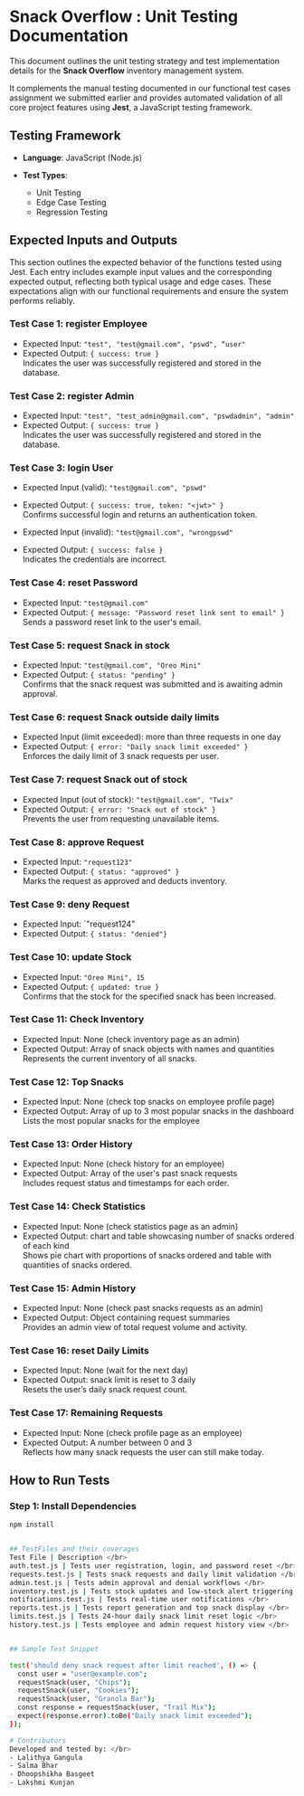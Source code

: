 
# Snack Overflow : Unit Testing Documentation

This document outlines the unit testing strategy and test implementation details for the **Snack Overflow** inventory management system. </br>

It complements the manual testing documented in our functional test cases assignment we submitted earlier and provides automated validation of all core project features using **Jest**, a JavaScript testing framework. </br>

## Testing Framework

- **Language**: JavaScript (Node.js)

- **Test Types**:
  - Unit Testing
  - Edge Case Testing
  - Regression Testing


## Expected Inputs and Outputs

This section outlines the expected behavior of the functions tested using Jest. Each entry includes example input values and the corresponding expected output, reflecting both typical usage and edge cases. These expectations align with our functional requirements and ensure the system performs reliably.

### Test Case 1: register Employee
- Expected Input: `"test", "test@gmail.com", "pswd", “user"`
- Expected Output: `{ success: true }`   </br>
  Indicates the user was successfully registered and stored in the database.

### Test Case 2: register Admin
- Expected Input: `"test", "test_admin@gmail.com", "pswdadmin", "admin"`
- Expected Output: `{ success: true }`   </br>
  Indicates the user was successfully registered and stored in the database.


### Test Case 3: login User
- Expected Input (valid): `"test@gmail.com", "pswd"`
- Expected Output: `{ success: true, token: "<jwt>" }`   </br>
  Confirms successful login and returns an authentication token.

- Expected Input (invalid): `"test@gmail.com", "wrongpswd"`
- Expected Output: `{ success: false }`   </br>
  Indicates the credentials are incorrect.

### Test Case 4: reset Password
- Expected Input: `"test@gmail.com"`
- Expected Output: `{ message: "Password reset link sent to email" }`  </br>
Sends a password reset link to the user's email.

### Test Case 5: request Snack in stock
- Expected Input: `"test@gmail.com", "Oreo Mini"`
- Expected Output: `{ status: "pending" }`  </br>
  Confirms that the snack request was submitted and is awaiting admin approval.

### Test Case 6: request Snack outside daily limits
- Expected Input (limit exceeded): more than three requests in one day
- Expected Output: `{ error: "Daily snack limit exceeded" }`  </br>
  Enforces the daily limit of 3 snack requests per user.

### Test Case 7: request Snack out of stock
- Expected Input (out of stock): `"test@gmail.com", "Twix"`
- Expected Output: `{ error: "Snack out of stock" }`  </br>
  Prevents the user from requesting unavailable items.

### Test Case 8: approve Request
- Expected Input: `"request123"`
- Expected Output: `{ status: "approved" }`  </br>
  Marks the request as approved and deducts inventory.

### Test Case 9: deny Request
- Expected Input: `"request124"
- Expected Output: `{ status: "denied"}`  

### Test Case 10: update Stock
- Expected Input: `"Oreo Mini", 15`
- Expected Output: `{ updated: true }`   </br>
  Confirms that the stock for the specified snack has been increased.

### Test Case 11: Check Inventory
- Expected Input: None (check inventory page as an admin)
- Expected Output: Array of snack objects with names and quantities  </br>
  Represents the current inventory of all snacks.

### Test Case 12: Top Snacks
- Expected Input: None (check top snacks on employee profile page)
- Expected Output: Array of up to 3 most popular snacks in the dashboard </br>
  Lists the most popular snacks for the employee

### Test Case 13: Order History
- Expected Input: None (check history for an employee)
- Expected Output: Array of the user's past snack requests  </br>
  Includes request status and timestamps for each order.

### Test Case 14: Check Statistics
- Expected Input: None (check statistics page as an admin)
- Expected Output: chart and table showcasing number of snacks ordered of each kind </br>
  Shows pie chart with proportions of snacks ordered and table with quantities of snacks ordered.

### Test Case 15: Admin History
- Expected Input: None (check past snacks requests as an admin)
- Expected Output: Object containing request summaries   </br>
  Provides an admin view of total request volume and activity.

### Test Case 16: reset Daily Limits
- Expected Input: None (wait for the next day)
- Expected Output: snack limit is reset to 3 daily </br>
  Resets the user’s daily snack request count.

### Test Case 17: Remaining Requests
- Expected Input: None (check profile page as an employee)
- Expected Output: A number between 0 and 3   </br>
  Reflects how many snack requests the user can still make today.


## How to Run Tests

### Step 1: Install Dependencies
```bash
npm install


## TestFiles and their coverages 
Test File | Description </br>
auth.test.js | Tests user registration, login, and password reset </br>
requests.test.js | Tests snack requests and daily limit validation </br>
admin.test.js | Tests admin approval and denial workflows </br>
inventory.test.js | Tests stock updates and low-stock alert triggering </br>
notifications.test.js | Tests real-time user notifications </br>
reports.test.js | Tests report generation and top snack display </br>
limits.test.js | Tests 24-hour daily snack limit reset logic </br>
history.test.js | Tests employee and admin request history view </br>


## Sample Test Snippet 

test('should deny snack request after limit reached', () => {
  const user = "user@example.com";
  requestSnack(user, "Chips");
  requestSnack(user, "Cookies");
  requestSnack(user, "Granola Bar");
  const response = requestSnack(user, "Trail Mix");
  expect(response.error).toBe("Daily snack limit exceeded");
});

# Contributors
Developed and tested by: </br>
- Lalithya Gangula
- Salma Bhar
- Dhoopshikha Basgeet
- Lakshmi Kunjan


